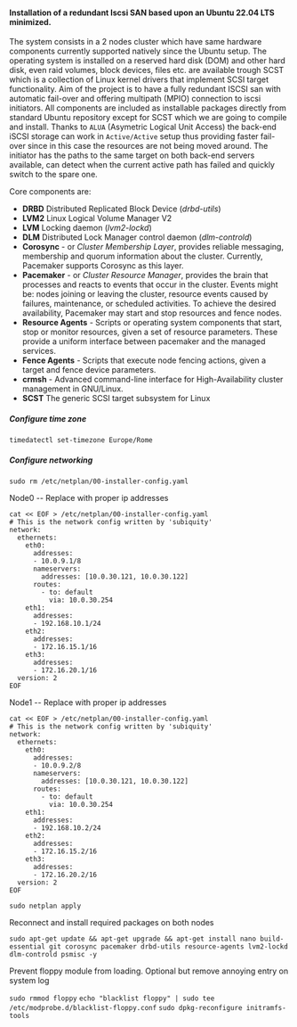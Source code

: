 #### Installation of a redundant Iscsi SAN based upon an Ubuntu 22.04 LTS minimized.

The system consists in a 2 nodes cluster which have same hardware components currently supported natively since the Ubuntu setup. 
The operating system is installed on a reserved hard disk (DOM)  and other hard disk, even raid volumes, block devices, files etc. are available trough  SCST which is a collection of Linux kernel drivers that implement SCSI target functionality. Aim of the project is to have a fully redundant ISCSI san with automatic fail-over and offering multipath (MPIO) connection to iscsi initiators. All components are included as installable packages directly from standard Ubuntu repository except for SCST which we are going to compile and install. 
Thanks to `ALUA` (Asymetric Logical Unit Access) the back-end iSCSI storage can work in `Active/Active` setup thus providing faster fail-over since in this case the resources are not being moved around. The initiator has the paths to the same target on both back-end servers available, can detect when the current active path has failed and quickly switch to the spare one.

Core components are:

- **DRBD** Distributed Replicated Block Device (*drbd-utils*)
- **LVM2** Linux Logical Volume Manager V2
- **LVM** Locking daemon (*lvm2-lockd*)
- **DLM** Distributed Lock Manager control daemon (*dlm-controld*)
- **Corosync** - or *Cluster Membership Layer*, provides reliable messaging, membership and quorum information about the cluster. Currently, Pacemaker supports Corosync as this layer.
- **Pacemaker** - or *Cluster Resource Manager*, provides the brain that processes and reacts to events that occur in the cluster. Events might be: nodes joining or leaving the cluster, resource events caused by failures, maintenance, or scheduled activities. To achieve the desired availability, Pacemaker may start and stop resources and fence nodes.
- **Resource Agents** - Scripts or operating system components that start, stop or monitor resources, given a set of resource parameters. These provide a uniform interface between pacemaker and the managed services.
- **Fence Agents** - Scripts that execute node fencing actions, given a target and fence device parameters.
- **crmsh** - Advanced command-line interface for High-Availability cluster management in GNU/Linux.
- **SCST** The generic SCSI target subsystem for Linux



##### Configure time zone

`timedatectl set-timezone Europe/Rome`

##### Configure networking 

`sudo rm /etc/netplan/00-installer-config.yaml`

Node0 -- Replace with proper ip addresses

```
cat << EOF > /etc/netplan/00-installer-config.yaml
# This is the network config written by 'subiquity'
network:
  ethernets:
    eth0:
      addresses:
      - 10.0.9.1/8
      nameservers:
        addresses: [10.0.30.121, 10.0.30.122]
      routes:
        - to: default
          via: 10.0.30.254
    eth1:
      addresses:
      - 192.168.10.1/24
    eth2:
      addresses:
      - 172.16.15.1/16
    eth3:
      addresses:
      - 172.16.20.1/16   
  version: 2
EOF
```

Node1  -- Replace with proper ip addresses

```
cat << EOF > /etc/netplan/00-installer-config.yaml
# This is the network config written by 'subiquity'
network:
  ethernets:
    eth0:
      addresses:
      - 10.0.9.2/8
      nameservers:
        addresses: [10.0.30.121, 10.0.30.122]
      routes:
        - to: default
          via: 10.0.30.254
    eth1:
      addresses:
      - 192.168.10.2/24
    eth2:
      addresses:
      - 172.16.15.2/16
    eth3:
      addresses:
      - 172.16.20.2/16   
  version: 2
EOF
```

`sudo netplan apply`

Reconnect and install required packages on both nodes

`sudo apt-get update && apt-get upgrade && apt-get install nano build-essential git corosync pacemaker drbd-utils resource-agents lvm2-lockd dlm-controld psmisc -y`

Prevent floppy module from loading. Optional but remove annoying entry on system log

`sudo rmmod floppy`
`echo "blacklist floppy" | sudo tee /etc/modprobe.d/blacklist-floppy.conf`
`sudo dpkg-reconfigure initramfs-tools`

